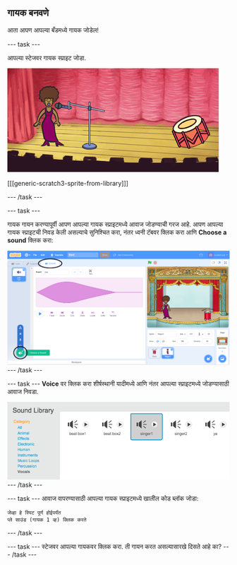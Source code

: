 ## गायक बनवणे

आता आपण आपल्या बँडमध्ये गायक जोडेल!

\--- task \---

आपल्या स्टेजवर गायक स्प्राइट जोडा.

![स्क्रीनशॉट](images/band-singer-mic.png)

[[[generic-scratch3-sprite-from-library]]]

\--- /task \---

\--- task \---

गायक गायन करण्यापूर्वी आपण आपल्या गायक स्प्राइटमध्ये आवाज जोडण्याची गरज आहे. आपण आपल्या गायक स्प्राइटची निवड केली असल्याचे सुनिश्चित करा, नंतर ध्वनी टॅबवर क्लिक करा आणि **Choose a sound** क्लिक करा:

![स्क्रीनशॉट](images/band-import-sound-annotated.png) \--- /task \---

\--- task \--- **Voice** वर क्लिक करा शीर्षस्थानी यादीमध्ये आणि नंतर आपल्या स्प्राइटमध्ये जोडण्यासाठी आवाज निवडा.

![स्क्रीनशॉट](images/band-choose-sound.png) \--- /task \---

\--- task \--- आवाज वापरण्यासाठी आपल्या गायक स्प्राइटमध्ये खालील कोड ब्लॉक जोडा:

```blocks3
जेव्हा हे स्पिट पूर्ण होईपर्यंत
प्ले साउंड (गायक 1 व्ह) क्लिक करते
```

\--- /task \---

\--- task \--- स्टेजवर आपल्या गायकवर क्लिक करा. ती गायन करत असल्यासारखे दिसते आहे का? \--- /task \---